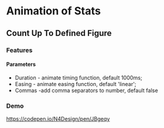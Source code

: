 # Animation of Stats
## Count Up To Defined Figure
### Features
#### Parameters
* Duration - animate timing function, default 1000ms;
* Easing - animate easing function, default 'linear';
* Commas -add comma separators to number, default false
### Demo
https://codepen.io/N4Design/pen/JBgeqy
